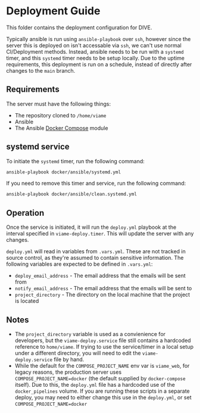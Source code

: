 # Deployment Guide

This folder contains the deployment configuration for DIVE.

Typically ansible is run using `ansible-playbook` over `ssh`, however since the server this is deployed on isn't accessable via `ssh`, we can't use normal CI/Deployment methods. Instead, ansible needs to be run with a `systemd` timer, and this `systemd` timer needs to be setup locally. Due to the uptime requirements, this deployment is run on a schedule, instead of directly after changes to the `main` branch.

## Requirements

The server must have the following things:

- The repository cloned to `/home/viame`
- Ansible
- The Ansible [Docker Compose](https://docs.ansible.com/ansible/latest/modules/docker_compose_module.html) module

## systemd service

To initiate the `systemd` timer, run the following command:

``` bash
ansible-playbook docker/ansible/systemd.yml
```

If you need to remove this timer and service, run the following command:

``` bash
ansible-playbook docker/ansible/clean.systemd.yml
```

## Operation

Once the service is initiated, it will run the `deploy.yml` playbook at the interval specified in `viame-deploy.timer`. This will update the server with any changes.

`deploy.yml` will read in variables from `.vars.yml`. These are not tracked in source control, as they're assumed to contain sensitive information. The following variables are expected to be defined in `.vars.yml`:

- `deploy_email_address` - The email address that the emails will be sent from
- `notify_email_address` - The email address that the emails will be sent to
- `project_directory` - The directory on the local machine that the project is located

## Notes

- The `project_directory` variable is used as a convienience for developers, but the `viame-deploy.service` file still contains a hardcoded reference to `home/viame`. If trying to use the service/timer in a local setup under a different directory, you will need to edit the `viame-deploy.service` file by hand.
- While the default for the `COMPOSE_PROJECT_NAME` env var is `viame_web`, for legacy reasons, the production server uses `COMPOSE_PROJECT_NAME=docker` (the default supplied by `docker-compose` itself). Due to this, the `deploy.yml` file has a hardcoded use of the `docker_pipelines` volume. If you are running these scripts in a separate deploy, you may need to either change this use in the `deploy.yml`, or set `COMPOSE_PROJECT_NAME=docker`
